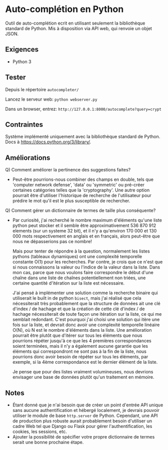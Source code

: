 # Auto-complétion en Python

Outil de auto-complétion ecrit en utilisant seulement la bibliothèque standard de Python. Mis à disposition via 
API web, qui renvoie un objet JSON.

## Exigences
- Python 3

## Tester
Depuis le répertoire `autocompleter/`

Lancez le serveur web: `python webserver.py`

Dans un browser, entrez: `http://127.0.0.1:8000/autocomplete?query=crypt`

## Contraintes
Système implémenté uniquement avec la bibliothèque standard de Python. Docs à https://docs.python.org/3/library/.

## Améliorations 
Q) Comment améliorer la pertinence des suggestions faites? 

- Peut-être pourrions-nous combiner des champs en double, tels que 'computer network defense', 'data' ou 
  'symmetric' ou pré-créer certaines catégories telles que la 'cryptography'. Une autre option pourrait être d'utiliser 
  l'historique de recherche de l'utilisateur pour prédire le mot qu'il est le plus susceptible de rechercher. 

Q) Comment gérer un dictionnaire de termes de taille plus conséquente?

- Par curiosité, j'ai recherché le nombre maximum d'éléments qu'une liste python peut stocker et il semble être 
  approximativement 536 870 912 elements (sur un systeme 32 bit), et il n'y a qu'environ 170 000 et 130 000 mots 
  respectivement en anglais et en français, alors peut-être que nous ne dépasserions pas ce nombre!
  
  Mais pour tenter de répondre à la question, normalement les listes pythons (tableaux dynamiques) ont une complexité
  temporelle constante O(1) pour les recherches. Par contre, je crois que ce n'est que si nous connaissons la valeur 
  ou l'indice de la valeur dans la liste. Dans mon cas, parce que nous voulons faire correspondre le début d'une chaîne 
  dans une liste de chaînes potentiellement non triées, une certaine quantité d'itération sur la liste est nécessaire.
  
  J'ai pensé à implémenter une solution comme la recherche binaire qui utiliserait le built in de python `bisect`, mais 
  j'ai réalisé que cela nécessiterait très probablement que la structure de données ait une clé d'index / de hachage et 
  que la création de cette clé d'index / de hachage nécessiterait de toute façon une itération sur la liste, ce qui 
  me semblait redondant. C'est pourquoi j'ai choisi une solution qui itère une fois sur la liste, et devrait donc avoir 
  une complexité temporelle linéaire O(N), où N est le nombre d'éléments dans la liste. 
  Une amélioration pourrait être plutôt que d'itérer sur tous les éléments que nous pourrions répéter jusqu'à ce que les
  4 premières correspondances soient terminées, mais il n'y a également aucune garantie que les éléments qui 
  correspondront ne sont pas à la fin de la liste, nous pourrions donc avoir besoin de répéter sur tous les éléments, 
  par exemple, si la 4ème correspondance est le dernier élément de la liste.
  
  Je pense que pour des listes vraiment volumineuses, nous devrions envisager une base de données plutôt qu'un 
  traitement en mémoire.    

## Notes

- Étant donné que je n'ai besoin que de créer un point d'entrée API unique sans aucune authentification et hébergé 
  localement, je devrais pouvoir utiliser le module de base `http.server` de Python. Cependant, une API de production 
  plus robuste aurait probablement besoin d'utiliser un cadre Web tel que Django ou Flask pour gérer 
  l'authentification, les cookies, les sessions, etc. 
- Ajouter la possibilité de spécifier votre propre dictionnaire de termes serait une bonne prochaine étape.